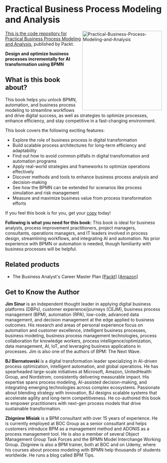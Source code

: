 # Practical Business Process Modeling and Analysis

<a href="https://www.packtpub.com/en-in/product/practical-business-process-modeling-and-analysis-9781805126386"> <img src="https://content.packt.com/_/image/original/B21053/cover_image.jpg?version=1754456469" alt="Practical-Business-Process-Modeling-and-Analysis" itemprop="url" height="256px" align="right">

This is the code repository for [Practical Business Process Modeling and Analysis](https://www.packtpub.com/en-in/product/practical-business-process-modeling-and-analysis-9781805126386), published by Packt.

**Design and optimize business processes incrementally for AI transformation using BPMN**

## What is this book about?
This book helps you unlock BPMN, automation, and business process modeling to streamline workflows and drive digital success, as well as strategies to optimize processes, enhance efficiency, and stay competitive in a fast-changing environment.

This book covers the following exciting features:
* Explore the role of business process in digital transformation
* Build scalable process architectures for long-term efficiency and adaptability
* Find out how to avoid common pitfalls in digital transformation and automation programs
* Apply real-world strategies and frameworks to optimize operations effectively
* Discover methods and tools to enhance business process analysis and decision-making
* See how the BPMN can be extended for scenarios like process simulation and risk management
* Measure and maximize business value from process transformation efforts

If you feel this book is for you, get your [copy]([https://a.co/d/cZubN0L](https://a.co/d/d7A198h)) today!

**Following is what you need for this book:**
This book is ideal for business analysts, process improvement practitioners, project managers, consultants, operations managers, and IT leaders involved in process design, streamlining workflows, and integrating AI and automation. No prior experience with BPMN or automation is needed, though familiarity with business processes will be helpful.

## Related products
* The Business Analyst's Career Master Plan [[Packt]](https://www.packtpub.com/en-in/product/the-business-analysts-career-master-plan-9781836206842) [[Amazon]](https://a.co/d/0PRo0mm)

## Get to Know the Author
**Jim Sinur**
is an independent thought leader in applying digital business platforms (DBPs), customer experience/journeys (CEJM), business process management (BPM), automation (RPA), low-code, advanced data management, and decision management at the edge applied to business outcomes. His research and areas of personal experience focus on automation and customer excellence, intelligent business processes, business modeling, business process management technologies, process collaboration for knowledge workers, process intelligence/optimization, data management, AI, IoT, and leveraging business applications in processes. Jim is also one of the authors of BPM: The Next Wave.

**BJ Biernatowski**
is a digital transformation leader specializing in AI-driven process optimization, intelligent automation, and global operations. He has spearheaded large-scale initiatives at Microsoft, Amazon, UnitedHealth Group, and Nordstrom, consistently delivering measurable impact. His expertise spans process modeling, AI-assisted decision-making, and integrating emerging technologies across complex ecosystems.
Passionate about blending strategy with innovation, BJ designs scalable systems that accelerate agility and long-term competitiveness. He co-authored this book to empower practitioners with next-gen process models that drive sustainable transformation.

**Zbigniew Misiak**
is a BPM consultant with over 15 years of experience. He is currently employed at BOC Group as a senior consultant and helps customers introduce BPM as a management method and ADONIS as a process management tool. He is also a member of several Object Management Group Task Forces and the BPMN Model Interchange Working Group. Zbigniew is also a BPM trainer, both at BOC and on Udemy, where his courses about process modeling with BPMN help thousands of students worldwide. He runs a blog called BPM Tips.



